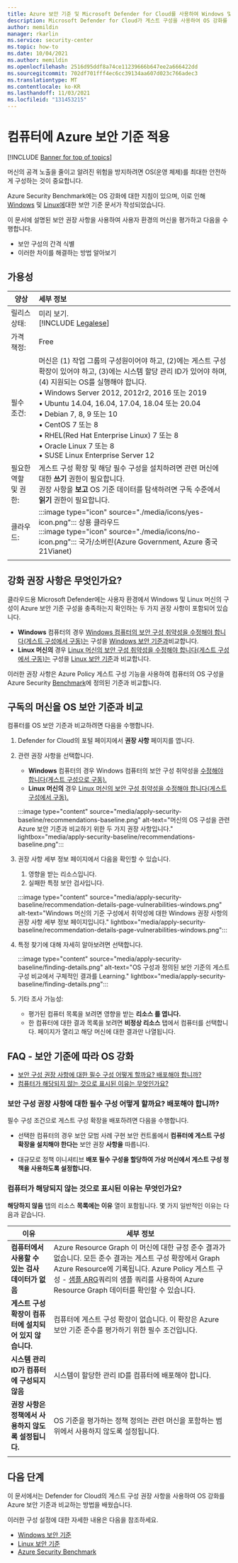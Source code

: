 ```yaml
---
title: Azure 보안 기준 및 Microsoft Defender for Cloud를 사용하여 Windows 및 Linux OS 강화
description: Microsoft Defender for Cloud가 게스트 구성을 사용하여 OS 강화를 Azure Security Benchmark의 지침과 비교하는 방법을 알아봅니다.
author: memildin
manager: rkarlin
ms.service: security-center
ms.topic: how-to
ms.date: 10/04/2021
ms.author: memildin
ms.openlocfilehash: 2516d95ddf8a74ce11239666b647ee2a666422dd
ms.sourcegitcommit: 702df701fff4ec6cc39134aa607d023c766adec3
ms.translationtype: MT
ms.contentlocale: ko-KR
ms.lasthandoff: 11/03/2021
ms.locfileid: "131453215"
---
```

# <a name="apply-azure-security-baselines-to-machines"></a>컴퓨터에 Azure 보안 기준 적용

[!INCLUDE [Banner for top of topics](./includes/banner.md)]

머신의 공격 노출을 줄이고 알려진 위험을 방지하려면 OS(운영 체제)를 최대한 안전하게 구성하는 것이 중요합니다.

Azure Security Benchmark에는 OS 강화에 대한 지침이 있으며, 이로 인해 [Windows](../governance/policy/samples/guest-configuration-baseline-windows.md) 및 [Linux에](../governance/policy/samples/guest-configuration-baseline-linux.md)대한 보안 기준 문서가 작성되었습니다.

이 문서에 설명된 보안 권장 사항을 사용하여 사용자 환경의 머신을 평가하고 다음을 수행합니다.

- 보안 구성의 간격 식별
- 이러한 차이를 해결하는 방법 알아보기

## <a name="availability"></a>가용성
|양상|세부 정보|
|----|:----|
|릴리스 상태:|미리 보기.<br>[!INCLUDE [Legalese](../../includes/security-center-preview-legal-text.md)]|
|가격 책정:|Free|
|필수 조건:|머신은 (1) 작업 그룹의 구성원이어야 하고, (2)에는 게스트 구성 확장이 있어야 하고, (3)에는 시스템 할당 관리 ID가 있어야 하며, (4) 지원되는 OS를 실행해야 합니다.<br>• Windows Server 2012, 2012r2, 2016 또는 2019<br>• Ubuntu 14.04, 16.04, 17.04, 18.04 또는 20.04<br>• Debian 7, 8, 9 또는 10<br>• CentOS 7 또는 8<br>• RHEL(Red Hat Enterprise Linux) 7 또는 8<br>• Oracle Linux 7 또는 8<br>• SUSE Linux Enterprise Server 12|
|필요한 역할 및 권한:|게스트 구성 확장 및 해당 필수 구성을 설치하려면 관련 머신에 대한 **쓰기** 권한이 필요합니다.<br>권장 사항을 **보고** OS 기준 데이터를 탐색하려면 구독 수준에서 **읽기** 권한이 필요합니다.|
|클라우드:|:::image type="icon" source="./media/icons/yes-icon.png"::: 상용 클라우드<br>:::image type="icon" source="./media/icons/no-icon.png"::: 국가/소버린(Azure Government, Azure 중국 21Vianet)|
|||

## <a name="what-are-the-hardening-recommendations"></a>강화 권장 사항은 무엇인가요?

클라우드용 Microsoft Defender에는 사용자 환경에서 Windows 및 Linux 머신의 구성이 Azure 보안 기준 구성을 충족하는지 확인하는 두 가지 권장 사항이 포함되어 있습니다.

- **Windows** 컴퓨터의 경우 [Windows 컴퓨터의 보안 구성 취약성을 수정해야 합니다(게스트 구성에서 구동)는](https://portal.azure.com/#blade/Microsoft_Azure_Security/RecommendationsBlade/assessmentKey/1f655fb7-63ca-4980-91a3-56dbc2b715c6) 구성을 [Windows 보안 기준과](../governance/policy/samples/guest-configuration-baseline-windows.md)비교합니다.
- **Linux 머신의** 경우 [Linux 머신의 보안 구성 취약성을 수정해야 합니다(게스트 구성에서 구동)는](https://portal.azure.com/#blade/Microsoft_Azure_Security/RecommendationsBlade/assessmentKey/8c3d9ad0-3639-4686-9cd2-2b2ab2609bda) 구성을 [Linux 보안 기준](../governance/policy/samples/guest-configuration-baseline-linux.md)과 비교합니다.

이러한 권장 사항은 Azure Policy 게스트 구성 기능을 사용하여 컴퓨터의 OS 구성을 Azure Security [Benchmark](/security/benchmark/azure/overview)에 정의된 기준과 비교합니다.

## <a name="compare-machines-in-your-subscriptions-with-the-os-security-baselines"></a>구독의 머신을 OS 보안 기준과 비교

컴퓨터를 OS 보안 기준과 비교하려면 다음을 수행합니다.
 
1. Defender for Cloud의 포털 페이지에서 **권장 사항** 페이지를 엽니다. 
1. 관련 권장 사항을 선택합니다.
    - **Windows** 컴퓨터의 경우 Windows 컴퓨터의 보안 구성 취약성을 [수정해야 합니다(게스트 구성으로 구동).](https://portal.azure.com/#blade/Microsoft_Azure_Security/RecommendationsBlade/assessmentKey/1f655fb7-63ca-4980-91a3-56dbc2b715c6)
    - **Linux 머신의** 경우 [Linux 머신의 보안 구성 취약성을 수정해야 합니다(게스트 구성에서 구동).](https://portal.azure.com/#blade/Microsoft_Azure_Security/RecommendationsBlade/assessmentKey/8c3d9ad0-3639-4686-9cd2-2b2ab2609bda)

    :::image type="content" source="media/apply-security-baseline/recommendations-baseline.png" alt-text="머신의 OS 구성을 관련 Azure 보안 기준과 비교하기 위한 두 가지 권장 사항입니다." lightbox="media/apply-security-baseline/recommendations-baseline.png":::

1. 권장 사항 세부 정보 페이지에서 다음을 확인할 수 있습니다.
    1. 영향을 받는 리소스입니다.
    1. 실패한 특정 보안 검사입니다.

    :::image type="content" source="media/apply-security-baseline/recommendation-details-page-vulnerabilities-windows.png" alt-text="Windows 머신의 기준 구성에서 취약성에 대한 Windows 권장 사항의 권장 사항 세부 정보 페이지입니다." lightbox="media/apply-security-baseline/recommendation-details-page-vulnerabilities-windows.png":::

1. 특정 찾기에 대해 자세히 알아보려면 선택합니다.

    :::image type="content" source="media/apply-security-baseline/finding-details.png" alt-text="OS 구성과 정의된 보안 기준의 게스트 구성 비교에서 구체적인 결과를 Learning." lightbox="media/apply-security-baseline/finding-details.png":::

1. 기타 조사 가능성:

    - 평가된 컴퓨터 목록을 보려면 영향을 받는 **리소스 를 엽니다.**
    - 한 컴퓨터에 대한 결과 목록을 보려면 **비정상 리소스** 탭에서 컴퓨터를 선택합니다. 페이지가 열리고 해당 머신에 대한 결과만 나열됩니다.


## <a name="faq---hardening-an-os-according-to-the-security-baseline"></a>FAQ - 보안 기준에 따라 OS 강화

- [보안 구성 권장 사항에 대한 필수 구성 어떻게 할까요? 배포해야 합니까?](#how-do-i-deploy-the-prerequisites-for-the-security-configuration-recommendations)
- [컴퓨터가 해당되지 않는 것으로 표시된 이유는 무엇인가요?](#why-is-a-machine-shown-as-not-applicable)

### <a name="how-do-i-deploy-the-prerequisites-for-the-security-configuration-recommendations"></a>보안 구성 권장 사항에 대한 필수 구성 어떻게 할까요? 배포해야 합니까?

필수 구성 조건으로 게스트 구성 확장을 배포하려면 다음을 수행합니다.

- 선택한 컴퓨터의 경우 보안 모범 사례 구현 보안 컨트롤에서 **컴퓨터에 게스트 구성 확장을 설치해야 한다는** 보안 권장 **사항을** 따릅니다.

- 대규모로 정책 이니셔티브 **배포 필수 구성을 할당하여 가상 머신에서 게스트 구성 정책을 사용하도록 설정합니다.**


### <a name="why-is-a-machine-shown-as-not-applicable"></a>컴퓨터가 해당되지 않는 것으로 표시된 이유는 무엇인가요?

**해당하지 않음** 탭의 리소스 **목록에는 이유** 열이 포함됩니다. 몇 가지 일반적인 이유는 다음과 같습니다.

| 이유                                                            | 세부 정보                                                                                                                                                                        |
|-------------------------------------------------------------------|--------------------------------------------------------------------------------------------------------------------------------------------------------------------------------|
| **컴퓨터에서 사용할 수 있는 검사 데이터가 없음**                         | Azure Resource Graph 이 머신에 대한 규정 준수 결과가 없습니다. 모든 준수 결과는 게스트 구성 확장에서 Graph Azure Resource에 기록됩니다. Azure Policy 게스트 구성 - [샘플 ARG](../governance/policy/samples/resource-graph-samples.md?tabs=azure-cli#azure-policy-guest-configuration)쿼리의 샘플 쿼리를 사용하여 Azure Resource Graph 데이터를 확인할 수 있습니다.|
| **게스트 구성 확장이 컴퓨터에 설치되어 있지 않습니다.** | 컴퓨터에 게스트 구성 확장이 없습니다. 이 확장은 Azure 보안 기준 준수를 평가하기 위한 필수 조건입니다.                               |
| **시스템 관리 ID가 컴퓨터에 구성되지 않음**      | 시스템이 할당한 관리 ID를 컴퓨터에 배포해야 합니다.                                                                                                           |
| **권장 사항은 정책에서 사용하지 않도록 설정됩니다.**                      | OS 기준을 평가하는 정책 정의는 관련 머신을 포함하는 범위에서 사용하지 않도록 설정됩니다.                                                               |
|                                                                   |                                                                                                                                                                                |

## <a name="next-steps"></a>다음 단계
이 문서에서는 Defender for Cloud의 게스트 구성 권장 사항을 사용하여 OS 강화를 Azure 보안 기준과 비교하는 방법을 배웠습니다.

이러한 구성 설정에 대한 자세한 내용은 다음을 참조하세요.

- [Windows 보안 기준](../governance/policy/samples/guest-configuration-baseline-windows.md)
- [Linux 보안 기준](../governance/policy/samples/guest-configuration-baseline-linux.md)
- [Azure Security Benchmark](/security/benchmark/azure/overview)